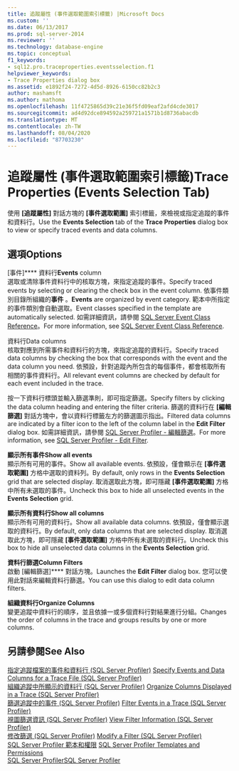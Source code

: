 ```yaml
---
title: 追蹤屬性 (事件選取範圍索引標籤) |Microsoft Docs
ms.custom: ''
ms.date: 06/13/2017
ms.prod: sql-server-2014
ms.reviewer: ''
ms.technology: database-engine
ms.topic: conceptual
f1_keywords:
- sql12.pro.traceproperties.eventsselection.f1
helpviewer_keywords:
- Trace Properties dialog box
ms.assetid: e1892f24-7272-4d5d-8926-6150cc82b2c3
author: mashamsft
ms.author: mathoma
ms.openlocfilehash: 11f4725865d39c21e36f5fd09eaf2afd4cde3017
ms.sourcegitcommit: ad4d92dce894592a259721a1571b1d8736abacdb
ms.translationtype: MT
ms.contentlocale: zh-TW
ms.lasthandoff: 08/04/2020
ms.locfileid: "87703230"
---
```

# <a name="trace-properties-events-selection-tab"></a><span data-ttu-id="575dd-102">追蹤屬性 (事件選取範圍索引標籤)</span><span class="sxs-lookup"><span data-stu-id="575dd-102">Trace Properties (Events Selection Tab)</span></span>
  <span data-ttu-id="575dd-103">使用 **[追蹤屬性]** 對話方塊的 **[事件選取範圍]** 索引標籤，來檢視或指定追蹤的事件和資料行。</span><span class="sxs-lookup"><span data-stu-id="575dd-103">Use the **Events Selection** tab of the **Trace Properties** dialog box to view or specify traced events and data columns.</span></span>  
  
## <a name="options"></a><span data-ttu-id="575dd-104">選項</span><span class="sxs-lookup"><span data-stu-id="575dd-104">Options</span></span>  
 <span data-ttu-id="575dd-105">[事件]\*\*\*\* 資料行</span><span class="sxs-lookup"><span data-stu-id="575dd-105">**Events** column</span></span>  
 <span data-ttu-id="575dd-106">選取或清除事件資料行中的核取方塊，來指定追蹤的事件。</span><span class="sxs-lookup"><span data-stu-id="575dd-106">Specify traced events by selecting or clearing the check box in the event column.</span></span> <span data-ttu-id="575dd-107">依事件類別目錄所組織的**事件** 。</span><span class="sxs-lookup"><span data-stu-id="575dd-107">**Events** are organized by event category.</span></span> <span data-ttu-id="575dd-108">範本中所指定的事件類別會自動選取。</span><span class="sxs-lookup"><span data-stu-id="575dd-108">Event classes specified in the template are automatically selected.</span></span> <span data-ttu-id="575dd-109">如需詳細資訊，請參閱 [SQL Server Event Class Reference](../relational-databases/event-classes/sql-server-event-class-reference.md)。</span><span class="sxs-lookup"><span data-stu-id="575dd-109">For more information, see [SQL Server Event Class Reference](../relational-databases/event-classes/sql-server-event-class-reference.md).</span></span>  
  
 <span data-ttu-id="575dd-110">資料行</span><span class="sxs-lookup"><span data-stu-id="575dd-110">Data columns</span></span>  
 <span data-ttu-id="575dd-111">核取對應到所需事件和資料行的方塊，來指定追蹤的資料行。</span><span class="sxs-lookup"><span data-stu-id="575dd-111">Specify traced data columns by checking the box that corresponds with the event and the data column you need.</span></span> <span data-ttu-id="575dd-112">依預設，針對追蹤內所包含的每個事件，都會核取所有相關的事件資料行。</span><span class="sxs-lookup"><span data-stu-id="575dd-112">All relevant event columns are checked by default for each event included in the trace.</span></span>  
  
 <span data-ttu-id="575dd-113">按一下資料行標頭並輸入篩選準則，即可指定篩選。</span><span class="sxs-lookup"><span data-stu-id="575dd-113">Specify filters by clicking the data column heading and entering the filter criteria.</span></span> <span data-ttu-id="575dd-114">篩選的資料行在 **[編輯篩選]** 對話方塊中，會以資料行標籤左方的篩選圖示指出。</span><span class="sxs-lookup"><span data-stu-id="575dd-114">Filtered data columns are indicated by a filter icon to the left of the column label in the **Edit Filter** dialog box.</span></span> <span data-ttu-id="575dd-115">如需詳細資訊，請參閱 [SQL Server Profiler - 編輯篩選](../../2014/database-engine/sql-server-profiler-edit-filter.md)。</span><span class="sxs-lookup"><span data-stu-id="575dd-115">For more information, see [SQL Server Profiler - Edit Filter](../../2014/database-engine/sql-server-profiler-edit-filter.md).</span></span>  
  
 <span data-ttu-id="575dd-116">**顯示所有事件**</span><span class="sxs-lookup"><span data-stu-id="575dd-116">**Show all events**</span></span>  
 <span data-ttu-id="575dd-117">顯示所有可用的事件。</span><span class="sxs-lookup"><span data-stu-id="575dd-117">Show all available events.</span></span> <span data-ttu-id="575dd-118">依預設，僅會顯示在 **[事件選取範圍]** 方格中選取的資料列。</span><span class="sxs-lookup"><span data-stu-id="575dd-118">By default, only rows in the **Events Selection** grid that are selected display.</span></span> <span data-ttu-id="575dd-119">取消選取此方塊，即可隱藏 **[事件選取範圍]** 方格中所有未選取的事件。</span><span class="sxs-lookup"><span data-stu-id="575dd-119">Uncheck this box to hide all unselected events in the **Events Selection** grid.</span></span>  
  
 <span data-ttu-id="575dd-120">**顯示所有資料行**</span><span class="sxs-lookup"><span data-stu-id="575dd-120">**Show all columns**</span></span>  
 <span data-ttu-id="575dd-121">顯示所有可用的資料行。</span><span class="sxs-lookup"><span data-stu-id="575dd-121">Show all available data columns.</span></span> <span data-ttu-id="575dd-122">依預設，僅會顯示選取的資料行。</span><span class="sxs-lookup"><span data-stu-id="575dd-122">By default, only data columns that are selected display.</span></span> <span data-ttu-id="575dd-123">取消選取此方塊，即可隱藏 **[事件選取範圍]** 方格中所有未選取的資料行。</span><span class="sxs-lookup"><span data-stu-id="575dd-123">Uncheck this box to hide all unselected data columns in the **Events Selection** grid.</span></span>  
  
 <span data-ttu-id="575dd-124">**資料行篩選**</span><span class="sxs-lookup"><span data-stu-id="575dd-124">**Column Filters**</span></span>  
 <span data-ttu-id="575dd-125">啟動 [編輯篩選]\*\*\*\* 對話方塊。</span><span class="sxs-lookup"><span data-stu-id="575dd-125">Launches the **Edit Filter** dialog box.</span></span> <span data-ttu-id="575dd-126">您可以使用此對話來編輯資料行篩選。</span><span class="sxs-lookup"><span data-stu-id="575dd-126">You can use this dialog to edit data column filters.</span></span>  
  
 <span data-ttu-id="575dd-127">**組織資料行**</span><span class="sxs-lookup"><span data-stu-id="575dd-127">**Organize Columns**</span></span>  
 <span data-ttu-id="575dd-128">變更追蹤中資料行的順序，並且依據一或多個資料行對結果進行分組。</span><span class="sxs-lookup"><span data-stu-id="575dd-128">Changes the order of columns in the trace and groups results by one or more columns.</span></span>  
  
## <a name="see-also"></a><span data-ttu-id="575dd-129">另請參閱</span><span class="sxs-lookup"><span data-stu-id="575dd-129">See Also</span></span>  
 <span data-ttu-id="575dd-130">[指定追蹤檔案的事件和資料行 &#40;SQL Server Profiler&#41;](../tools/sql-server-profiler/specify-events-and-data-columns-for-a-trace-file-sql-server-profiler.md) </span><span class="sxs-lookup"><span data-stu-id="575dd-130">[Specify Events and Data Columns for a Trace File &#40;SQL Server Profiler&#41;](../tools/sql-server-profiler/specify-events-and-data-columns-for-a-trace-file-sql-server-profiler.md) </span></span>  
 <span data-ttu-id="575dd-131">[組織追蹤中所顯示的資料行 &#40;SQL Server Profiler&#41;](../tools/sql-server-profiler/organize-columns-displayed-in-a-trace-sql-server-profiler.md) </span><span class="sxs-lookup"><span data-stu-id="575dd-131">[Organize Columns Displayed in a Trace &#40;SQL Server Profiler&#41;](../tools/sql-server-profiler/organize-columns-displayed-in-a-trace-sql-server-profiler.md) </span></span>  
 <span data-ttu-id="575dd-132">[篩選追蹤中的事件 &#40;SQL Server Profiler&#41;](../tools/sql-server-profiler/filter-events-in-a-trace-sql-server-profiler.md) </span><span class="sxs-lookup"><span data-stu-id="575dd-132">[Filter Events in a Trace &#40;SQL Server Profiler&#41;](../tools/sql-server-profiler/filter-events-in-a-trace-sql-server-profiler.md) </span></span>  
 <span data-ttu-id="575dd-133">[視圖篩選資訊 &#40;SQL Server Profiler&#41;](../tools/sql-server-profiler/view-filter-information-sql-server-profiler.md) </span><span class="sxs-lookup"><span data-stu-id="575dd-133">[View Filter Information &#40;SQL Server Profiler&#41;](../tools/sql-server-profiler/view-filter-information-sql-server-profiler.md) </span></span>  
 <span data-ttu-id="575dd-134">[修改篩選 &#40;SQL Server Profiler&#41;](../tools/sql-server-profiler/modify-a-filter-sql-server-profiler.md) </span><span class="sxs-lookup"><span data-stu-id="575dd-134">[Modify a Filter &#40;SQL Server Profiler&#41;](../tools/sql-server-profiler/modify-a-filter-sql-server-profiler.md) </span></span>  
 <span data-ttu-id="575dd-135">[SQL Server Profiler 範本和權限](../tools/sql-server-profiler/sql-server-profiler-templates-and-permissions.md) </span><span class="sxs-lookup"><span data-stu-id="575dd-135">[SQL Server Profiler Templates and Permissions](../tools/sql-server-profiler/sql-server-profiler-templates-and-permissions.md) </span></span>  
 [<span data-ttu-id="575dd-136">SQL Server Profiler</span><span class="sxs-lookup"><span data-stu-id="575dd-136">SQL Server Profiler</span></span>](../tools/sql-server-profiler/sql-server-profiler.md)  
  
  
